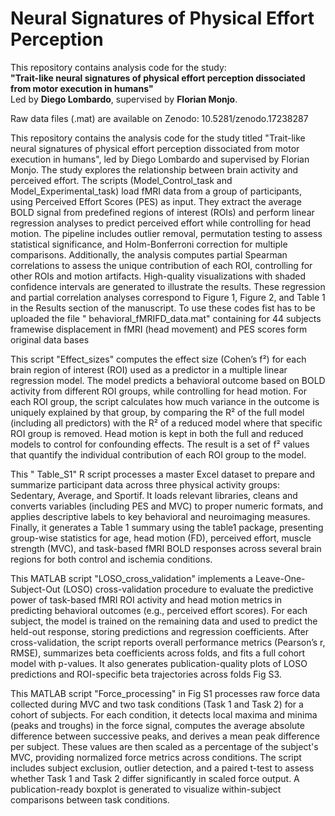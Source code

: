 # Neural Signatures of Physical Effort Perception

This repository contains analysis code for the study:  
**"Trait-like neural signatures of physical effort perception dissociated from motor execution in humans"**  
Led by **Diego Lombardo**, supervised by **Florian Monjo**.

Raw data files (.mat) are available on Zenodo: 10.5281/zenodo.17238287

This repository contains the analysis code for the study titled "Trait-like neural signatures of physical effort perception dissociated from motor execution in humans", led by Diego Lombardo and supervised by Florian Monjo. The study explores the relationship between brain activity and perceived effort. The scripts (Model_Control_task and Model_Experimental_task) load fMRI data from a group of participants, using Perceived Effort Scores (PES) as input. They extract the average BOLD signal from predefined regions of interest (ROIs) and perform linear regression analyses to predict perceived effort while controlling for head motion. The pipeline includes outlier removal, permutation testing to assess statistical significance, and Holm-Bonferroni correction for multiple comparisons. Additionally, the analysis computes partial Spearman correlations to assess the unique contribution of each ROI, controlling for other ROIs and motion artifacts. High-quality visualizations with shaded confidence intervals are generated to illustrate the results. These regression and partial correlation analyses correspond to Figure 1, Figure 2, and Table 1 in the Results section of the manuscript. To use these codes fist has to be uploaded the file " behavioral_fMRIFD_data.mat" containing for 44 subjects framewise displacement in fMRI (head movement) and PES scores form original data bases

This script "Effect_sizes" computes the effect size (Cohen’s f²) for each brain region of interest (ROI) used as a predictor in a multiple linear regression model. The model predicts a behavioral outcome based on BOLD activity from different ROI groups, while controlling for head motion. For each ROI group, the script calculates how much variance in the outcome is uniquely explained by that group, by comparing the R² of the full model (including all predictors) with the R² of a reduced model where that specific ROI group is removed. Head motion is kept in both the full and reduced models to control for confounding effects. The result is a set of f² values that quantify the individual contribution of each ROI group to the model.

This " Table_S1" R script processes a master Excel dataset to prepare and summarize participant data across three physical activity groups: Sedentary, Average, and Sportif. It loads relevant libraries, cleans and converts variables (including PES and MVC) to proper numeric formats, and applies descriptive labels to key behavioral and neuroimaging measures. Finally, it generates a Table 1 summary using the table1 package, presenting group-wise statistics for age, head motion (FD), perceived effort, muscle strength (MVC), and task-based fMRI BOLD responses across several brain regions for both control and ischemia conditions.

This MATLAB script "LOSO_cross_validation" implements a Leave-One-Subject-Out (LOSO) cross-validation procedure to evaluate the predictive power of task-based fMRI ROI activity and head motion metrics in predicting behavioral outcomes (e.g., perceived effort scores). For each subject, the model is trained on the remaining data and used to predict the held-out response, storing predictions and regression coefficients. After cross-validation, the script reports overall performance metrics (Pearson’s r, RMSE), summarizes beta coefficients across folds, and fits a full cohort model with p-values. It also generates publication-quality plots of LOSO predictions and ROI-specific beta trajectories across folds Fig S3.

This MATLAB script "Force_processing" in Fig S1 processes raw force data collected during MVC and two task conditions (Task 1 and Task 2) for a cohort of subjects. For each condition, it detects local maxima and minima (peaks and troughs) in the force signal, computes the average absolute difference between successive peaks, and derives a mean peak difference per subject. These values are then scaled as a percentage of the subject's MVC, providing normalized force metrics across conditions. The script includes subject exclusion, outlier detection, and a paired t-test to assess whether Task 1 and Task 2 differ significantly in scaled force output. A publication-ready boxplot is generated to visualize within-subject comparisons between task conditions.
